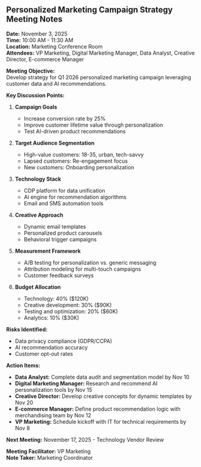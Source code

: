 ## Personalized Marketing Campaign Strategy Meeting Notes

**Date:** November 3, 2025  
**Time:** 10:00 AM - 11:30 AM  
**Location:** Marketing Conference Room  
**Attendees:** VP Marketing, Digital Marketing Manager, Data Analyst, Creative Director, E-commerce Manager  

**Meeting Objective:**  
Develop strategy for Q1 2026 personalized marketing campaign leveraging customer data and AI recommendations.

**Key Discussion Points:**

1. **Campaign Goals**  
   - Increase conversion rate by 25%  
   - Improve customer lifetime value through personalization  
   - Test AI-driven product recommendations  

2. **Target Audience Segmentation**  
   - High-value customers: 18-35, urban, tech-savvy  
   - Lapsed customers: Re-engagement focus  
   - New customers: Onboarding personalization  

3. **Technology Stack**  
   - CDP platform for data unification  
   - AI engine for recommendation algorithms  
   - Email and SMS automation tools  

4. **Creative Approach**  
   - Dynamic email templates  
   - Personalized product carousels  
   - Behavioral trigger campaigns  

5. **Measurement Framework**  
   - A/B testing for personalization vs. generic messaging  
   - Attribution modeling for multi-touch campaigns  
   - Customer feedback surveys  

6. **Budget Allocation**  
   - Technology: 40% ($120K)  
   - Creative development: 30% ($90K)  
   - Testing and optimization: 20% ($60K)  
   - Analytics: 10% ($30K)  

**Risks Identified:**  
- Data privacy compliance (GDPR/CCPA)  
- AI recommendation accuracy  
- Customer opt-out rates  

**Action Items:**

- **Data Analyst:** Complete data audit and segmentation model by Nov 10  
- **Digital Marketing Manager:** Research and recommend AI personalization tools by Nov 15  
- **Creative Director:** Develop creative concepts for dynamic templates by Nov 20  
- **E-commerce Manager:** Define product recommendation logic with merchandising team by Nov 12  
- **VP Marketing:** Schedule kickoff with IT for technical requirements by Nov 8  

**Next Meeting:** November 17, 2025 - Technology Vendor Review

**Meeting Facilitator:** VP Marketing  
**Note Taker:** Marketing Coordinator